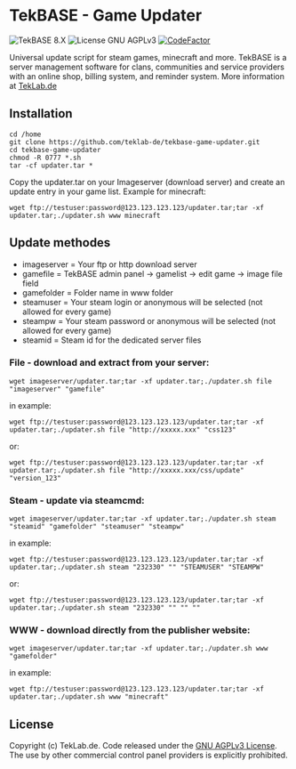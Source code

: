 # TekBASE - Game Updater
![TekBASE 8.X](https://img.shields.io/badge/TekBASE-8.X-green.svg) ![License GNU AGPLv3](https://img.shields.io/badge/License-GNU_AGPLv3-blue.svg) [![CodeFactor](https://www.codefactor.io/repository/github/teklab-de/tekbase-game-updater/badge)](https://www.codefactor.io/repository/github/teklab-de/tekbase-game-updater)

Universal update script for steam games, minecraft and more. TekBASE is a server management software for clans, communities and service providers with an online shop, billing system, and reminder system. More information at [TekLab.de](https://teklab.de)

## Installation
```
cd /home
git clone https://github.com/teklab-de/tekbase-game-updater.git
cd tekbase-game-updater
chmod -R 0777 *.sh
tar -cf updater.tar *
```

Copy the updater.tar on your Imageserver (download server) and create an update entry in your game list. Example for minecraft: 
```
wget ftp://testuser:password@123.123.123.123/updater.tar;tar -xf updater.tar;./updater.sh www minecraft
```

## Update methodes
* imageserver = Your ftp or http download server
* gamefile = TekBASE admin panel -> gamelist -> edit game -> image file field
* gamefolder = Folder name in www folder
* steamuser = Your steam login or anonymous will be selected (not allowed for every game)
* steampw = Your steam password or anonymous will be selected (not allowed for every game)
* steamid = Steam id for the dedicated server files

### File - download and extract from your server:
```
wget imageserver/updater.tar;tar -xf updater.tar;./updater.sh file "imageserver" "gamefile"
```
in example:
```
wget ftp://testuser:password@123.123.123.123/updater.tar;tar -xf updater.tar;./updater.sh file "http://xxxxx.xxx" "css123"
```
or:
```
wget ftp://testuser:password@123.123.123.123/updater.tar;tar -xf updater.tar;./updater.sh file "http://xxxxx.xxx/css/update" "version_123"
```

### Steam - update via steamcmd:
```
wget imageserver/updater.tar;tar -xf updater.tar;./updater.sh steam "steamid" "gamefolder" "steamuser" "steampw"
```
in example:
```
wget ftp://testuser:password@123.123.123.123/updater.tar;tar -xf updater.tar;./updater.sh steam "232330" "" "STEAMUSER" "STEAMPW"
```
or:
```
wget ftp://testuser:password@123.123.123.123/updater.tar;tar -xf updater.tar;./updater.sh steam "232330" "" "" ""
```

### WWW - download directly from the publisher website:
```
wget imageserver/updater.tar;tar -xf updater.tar;./updater.sh www "gamefolder"
```
in example:
```
wget ftp://testuser:password@123.123.123.123/updater.tar;tar -xf updater.tar;./updater.sh www "minecraft"
```

## License
Copyright (c) TekLab.de. Code released under the [GNU AGPLv3 License](https://github.com/teklab-de/tekbase-game-updater/blob/master/LICENSE). The use by other commercial control panel providers is explicitly prohibited.
